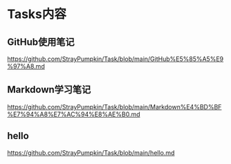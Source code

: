 # Tasks内容
## GitHub使用笔记
https://github.com/StrayPumpkin/Task/blob/main/GitHub%E5%85%A5%E9%97%A8.md
## Markdown学习笔记
https://github.com/StrayPumpkin/Task/blob/main/Markdown%E4%BD%BF%E7%94%A8%E7%AC%94%E8%AE%B0.md
## hello
https://github.com/StrayPumpkin/Task/blob/main/hello.md
